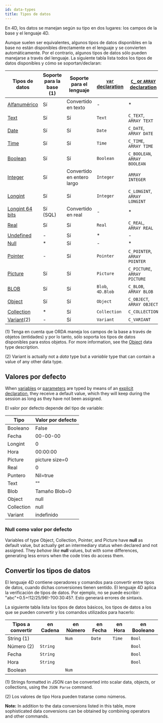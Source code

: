 ```yaml
---
id: data-types
title: Tipos de datos
---
```


En 4D, los datos se manejan según su tipo en dos lugares: los campos de la base y el lenguaje 4D.

Aunque suelen ser equivalentes, algunos tipos de datos disponibles en la base no están disponibles directamente en el lenguaje y se convierten automáticamente. Por el contrario, algunos tipos de datos sólo pueden manejarse a través del lenguaje. La siguiente tabla lista todos los tipos de datos disponibles y cómo se soportan/declaran:

| Tipos de datos                                          | Soporte para la base (1) | Soporte para el lenguaje   | [`var` declaration](variables.md#using-the-var-keyword) | [`C_` or `ARRAY` declaration](variables.md#using-a-c_-directive) |
| ------------------------------------------------------- | ------------------------------------------- | -------------------------- | ------------------------------------------------------- | ---------------------------------------------------------------- |
| [Alfanumérico](dt_string.md)                            | Sí                                          | Convertido en texto        | -                                                       | *                                                                |
| [Text](Concepts/dt_string.md)                           | Sí                                          | Sí                         | `Text`                                                  | `C_TEXT`, `ARRAY TEXT`                                           |
| [Date](Concepts/dt_date.md)                             | Sí                                          | Sí                         | `Date`                                                  | `C_DATE`, `ARRAY DATE`                                           |
| [Time](Concepts/dt_time.md)                             | Sí                                          | Sí                         | `Time`                                                  | `C_TIME`, `ARRAY TIME`                                           |
| [Boolean](Concepts/dt_boolean.md)                       | Sí                                          | Sí                         | `Boolean`                                               | `C_BOOLEAN`, `ARRAY BOOLEAN`                                     |
| [Integer](Concepts/dt_number.md)                        | Sí                                          | Convertido en entero largo | `Integer`                                               | `ARRAY INTEGER`                                                  |
| [Longint](Concepts/dt_number.md)                        | Sí                                          | Sí                         | `Integer`                                               | `C_LONGINT`, `ARRAY LONGINT`                                     |
| [Longint 64 bits](Concepts/dt_number.md)                | Sí (SQL)                 | Convertido en real         | -                                                       | *                                                                |
| [Real](Concepts/dt_number.md)                           | Sí                                          | Sí                         | `Real`                                                  | `C_REAL`, `ARRAY REAL`                                           |
| [Undefined](Concepts/dt_null_undefined.md)              | -                                           | Sí                         | *                                                       | -                                                                |
| [Null](Concepts/dt_null_undefined.md)                   | *                                           | Sí                         | -                                                       | *                                                                |
| [Pointer](Concepts/dt_pointer.md)                       | -                                           | Sí                         | `Pointer`                                               | `C_POINTER`, `ARRAY POINTER`                                     |
| [Picture](Concepts/dt_picture.md)                       | Sí                                          | Sí                         | `Picture`                                               | `C_PICTURE`, `ARRAY PICTURE`                                     |
| [BLOB](Concepts/dt_blob.md)                             | Sí                                          | Sí                         | `Blob`, `4D.Blob`                                       | `C_BLOB`, `ARRAY BLOB`                                           |
| [Object](Concepts/dt_object.md)                         | Sí                                          | Sí                         | `Object`                                                | `C_OBJECT`, `ARRAY OBJECT`                                       |
| [Collection](Concepts/dt_collection.md)                 | *                                           | Sí                         | `Collection`                                            | `C_COLLECTION`                                                   |
| [Variant](Concepts/dt_variant.md)(2) | -                                           | Sí                         | `Variant`                                               | `C_VARIANT`                                                      |

(1) Tenga en cuenta que ORDA maneja los campos de la base a través de objetos (entidades) y por lo tanto, sólo soporta los tipos de datos disponibles para estos objetos. For more information, see the [Object](Concepts/dt_object.md) data type description.

(2) Variant is actually not a _data_ type but a _variable_ type that can contain a value of any other data type.

## Valores por defecto

When [variables](variables.md) or [parameters](parameters.md) are typed by means of an [explicit declaration](variables.md#declaring-variables), they receive a default value, which they will keep during the session as long as they have not been assigned.

El valor por defecto depende del tipo de variable:

| Tipo       | Valor por defecto |
| ---------- | ----------------- |
| Booleano   | False             |
| Fecha      | 00-00-00          |
| Longint    | 0                 |
| Hora       | 00:00:00          |
| Picture    | picture size=0    |
| Real       | 0                 |
| Puntero    | Nil=true          |
| Text       | ""                |
| Blob       | Tamaño Blob=0     |
| Object     | null              |
| Collection | null              |
| Variant    | indefinido        |

### Null como valor por defecto

Variables of type Object, Collection, Pointer, and Picture have **null** as default value, but actually get an intermediary status when declared and not assigned. They _behave like_ **null** values, but with some differences, generating less errors when the code tries do access them.

## Convertir los tipos de datos

El lenguaje 4D contiene operadores y comandos para convertir entre tipos de datos, cuando dichas conversiones tienen sentido. El lenguaje 4D aplica la verificación de tipos de datos. Por ejemplo, no se puede escribir: "abc"+0.5+!12/25/96!-?00:30:45?. Esto generará errores de sintaxis.

La siguiente tabla lista los tipos de datos básicos, los tipos de datos a los que se pueden convertir y los comandos utilizados para hacerlo:

| Tipos a convertir             | en Cadena | en Número | en Fecha | en Hora | en Booleano |
| ----------------------------- | --------- | --------- | -------- | ------- | ----------- |
| String (1) |           | `Num`     | `Date`   | `Time`  | `Bool`      |
| Número (2) | `String`  |           |          |         | `Bool`      |
| Fecha                         | `String`  |           |          |         | `Bool`      |
| Hora                          | `String`  |           |          |         | `Bool`      |
| Boolean                       |           | `Num`     |          |         |             |

(1) Strings formatted in JSON can be converted into scalar data, objects, or collections, using the `JSON Parse` command.

(2) Los valores de tipo Hora pueden tratarse como números.

**Note:** In addition to the data conversions listed in this table, more sophisticated data conversions can be obtained by combining operators and other commands.
